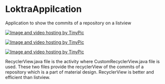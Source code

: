 # LoktraAppilcation
Application to show the commits of a repository on a listview


<a href="http://tinypic.com?ref=213goj6" target="_blank"><img src="http://i68.tinypic.com/213goj6.jpg" border="0" alt="Image and video hosting by TinyPic"></a>

<a href="http://tinypic.com?ref=105pj4w" target="_blank"><img src="http://i67.tinypic.com/105pj4w.jpg" border="0" alt="Image and video hosting by TinyPic"></a>

<a href="http://tinypic.com?ref=2ennhv6" target="_blank"><img src="http://i66.tinypic.com/2ennhv6.jpg" border="0" alt="Image and video hosting by TinyPic"></a>




RecyclerView.java file is the activity where CustomRecyclerView.java file is used. These two files provide the recyclerView of the commits of a repository which is a part of material design. RecyclerView is better and efficient than listview.

